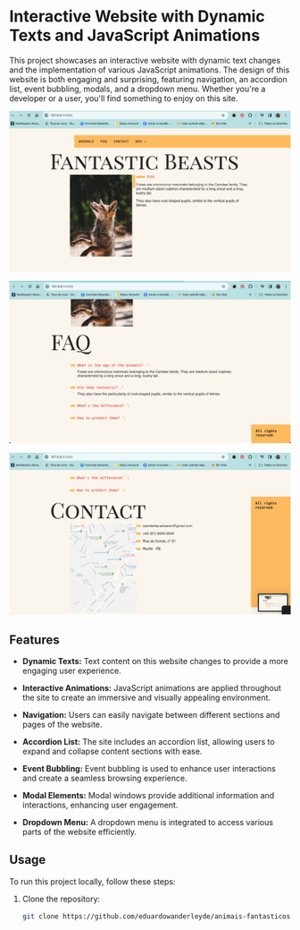# Interactive Website with Dynamic Texts and JavaScript Animations

This project showcases an interactive website with dynamic text changes and the implementation of various JavaScript animations. The design of this website is both engaging and surprising, featuring navigation, an accordion list, event bubbling, modals, and a dropdown menu. Whether you're a developer or a user, you'll find something to enjoy on this site.

![Website Screenshot](1.png)

![Website Screenshot](2.png)

![Website Screenshot](3.png)

## Features

- **Dynamic Texts:** Text content on this website changes to provide a more engaging user experience.

- **Interactive Animations:** JavaScript animations are applied throughout the site to create an immersive and visually appealing environment.

- **Navigation:** Users can easily navigate between different sections and pages of the website.

- **Accordion List:** The site includes an accordion list, allowing users to expand and collapse content sections with ease.

- **Event Bubbling:** Event bubbling is used to enhance user interactions and create a seamless browsing experience.

- **Modal Elements:** Modal windows provide additional information and interactions, enhancing user engagement.

- **Dropdown Menu:** A dropdown menu is integrated to access various parts of the website efficiently.

## Usage

To run this project locally, follow these steps:

1. Clone the repository:

   ```bash
   git clone https://github.com/eduardowanderleyde/animais-fantasticos)https://github.com/eduardowanderleyde/animais-fantasticos
